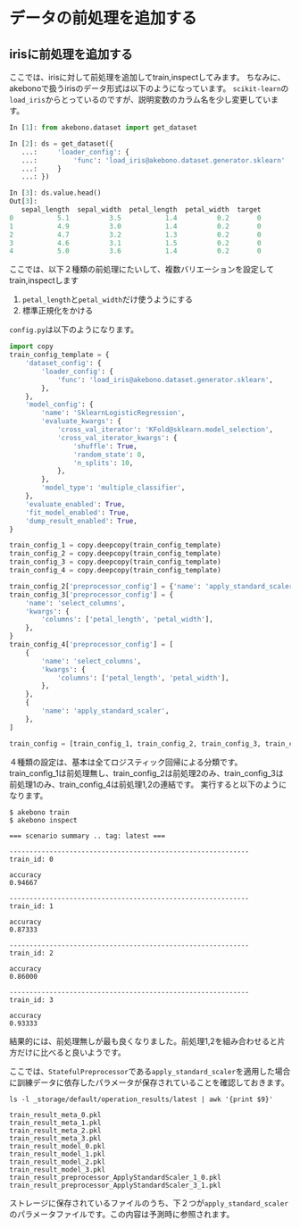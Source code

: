# データの前処理を追加する

## irisに前処理を追加する

ここでは、irisに対して前処理を追加してtrain,inspectしてみます。
ちなみに、akebonoで扱うirisのデータ形式は以下のようになっています。
`scikit-learn`の`load_iris`からとっているのですが、説明変数のカラム名を少し変更しています。

```python
In [1]: from akebono.dataset import get_dataset

In [2]: ds = get_dataset({
   ...:     'loader_config': {
   ...:         'func': 'load_iris@akebono.dataset.generator.sklearn'
   ...:     }
   ...: })

In [3]: ds.value.head()
Out[3]: 
   sepal_length  sepal_width  petal_length  petal_width  target
0           5.1          3.5           1.4          0.2       0
1           4.9          3.0           1.4          0.2       0
2           4.7          3.2           1.3          0.2       0
3           4.6          3.1           1.5          0.2       0
4           5.0          3.6           1.4          0.2       0
```

ここでは、以下２種類の前処理にたいして、複数バリエーションを設定してtrain,inspectします

1. `petal_length`と`petal_width`だけ使うようにする
2. 標準正規化をかける

`config.py`は以下のようになります。

```python
import copy
train_config_template = { 
    'dataset_config': {
        'loader_config': {
            'func': 'load_iris@akebono.dataset.generator.sklearn',
        },  
    },  
    'model_config': {
        'name': 'SklearnLogisticRegression',
        'evaluate_kwargs': {
            'cross_val_iterator': 'KFold@sklearn.model_selection',
            'cross_val_iterator_kwargs': {
                'shuffle': True,
                'random_state': 0,
                'n_splits': 10, 
            },  
        },  
        'model_type': 'multiple_classifier',
    },
    'evaluate_enabled': True,
    'fit_model_enabled': True,
    'dump_result_enabled': True,
}

train_config_1 = copy.deepcopy(train_config_template)
train_config_2 = copy.deepcopy(train_config_template)
train_config_3 = copy.deepcopy(train_config_template)
train_config_4 = copy.deepcopy(train_config_template)

train_config_2['preprocessor_config'] = {'name': 'apply_standard_scaler'}
train_config_3['preprocessor_config'] = {
    'name': 'select_columns',
    'kwargs': {
        'columns': ['petal_length', 'petal_width'],
    },
}
train_config_4['preprocessor_config'] = [
    {
        'name': 'select_columns',
        'kwargs': {
            'columns': ['petal_length', 'petal_width'],
        },
    },
    {
        'name': 'apply_standard_scaler',
    },
]

train_config = [train_config_1, train_config_2, train_config_3, train_config_4]
```

４種類の設定は、基本は全てロジスティック回帰による分類です。
train_config_1は前処理無し、train_config_2は前処理2のみ、train_config_3は前処理1のみ、train_config_4は前処理1,2の連結です。
実行すると以下のようになります。

```
$ akebono train
$ akebono inspect

=== scenario summary .. tag: latest ===

------------------------------------------------------------
train_id: 0

accuracy
0.94667

------------------------------------------------------------
train_id: 1

accuracy
0.87333

------------------------------------------------------------
train_id: 2

accuracy
0.86000

------------------------------------------------------------
train_id: 3

accuracy
0.93333
```

結果的には、前処理無しが最も良くなりました。前処理1,2を組み合わせると片方だけに比べると良いようです。

ここでは、`StatefulPreprocessor`である`apply_standard_scaler`を適用した場合に訓練データに依存したパラメータが保存されていることを確認しておきます。

```
ls -l _storage/default/operation_results/latest | awk '{print $9}'

train_result_meta_0.pkl
train_result_meta_1.pkl
train_result_meta_2.pkl
train_result_meta_3.pkl
train_result_model_0.pkl
train_result_model_1.pkl
train_result_model_2.pkl
train_result_model_3.pkl
train_result_preprocessor_ApplyStandardScaler_1_0.pkl
train_result_preprocessor_ApplyStandardScaler_3_1.pkl
```

ストレージに保存されているファイルのうち、下２つが`apply_standard_scaler`のパラメータファイルです。この内容は予測時に参照されます。
